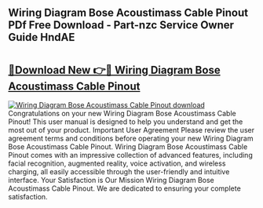 ## Wiring Diagram Bose Acoustimass Cable Pinout PDf Free Download - Part-nzc Service Owner Guide HndAE

# <h2><a href="http://dfm16qk.blite.top/?on=Wiring+Diagram+Bose+Acoustimass+Cable+Pinout">🔗Download New 👉🔴 Wiring Diagram Bose Acoustimass Cable Pinout</a></h2>

[![Wiring Diagram Bose Acoustimass Cable Pinout download](https://i.imgur.com/lujVjoI.png)](http://dfm16qk.blite.top/?on=Wiring+Diagram+Bose+Acoustimass+Cable+Pinout)
Congratulations on your new Wiring Diagram Bose Acoustimass Cable Pinout! This user manual is designed to help you understand and get the most out of your product. Important User Agreement Please review the user agreement terms and conditions before operating your new Wiring Diagram Bose Acoustimass Cable Pinout. Wiring Diagram Bose Acoustimass Cable Pinout comes with an impressive collection of advanced features, including facial recognition, augmented reality, voice activation, and wireless charging, all easily accessible through the user-friendly and intuitive interface. Your Satisfaction is Our Mission Wiring Diagram Bose Acoustimass Cable Pinout. We are dedicated to ensuring your complete satisfaction.
